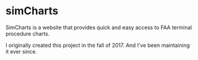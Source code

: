 # simCharts
SimCharts is a website that provides quick and easy access to FAA terminal procedure charts.

I originally created this project in the fall of 2017. And I've been maintaining it ever since.
